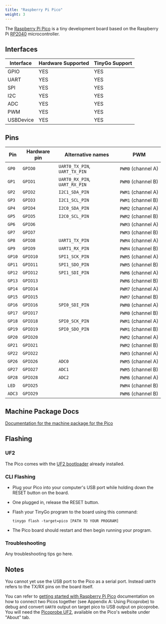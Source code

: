 ```yaml
---
title: "Raspberry Pi Pico"
weight: 3
---
```


The [Raspberry Pi Pico](https://www.raspberrypi.org/products/raspberry-pi-pico/) is a tiny development board based on the Raspberry Pi [RP2040](https://datasheets.raspberrypi.org/rp2040/rp2040-datasheet.pdf) microcontroller.

## Interfaces

| Interface | Hardware Supported | TinyGo Support |
| --------- | ------------- | ----- |
| GPIO      | YES | YES |
| UART      | YES | YES |
| SPI       | YES | YES |
| I2C       | YES | YES |
| ADC       | YES | YES |
| PWM       | YES | YES |
| USBDevice | YES | YES |

## Pins

| Pin               | Hardware pin | Alternative names | PWM                  |
| ----------------- | ------------ | ----------------- | -------------------- |
| `GP0`             | `GPIO0`      | `UART0_TX_PIN`, `UART_TX_PIN` | `PWM0` (channel A)   |
| `GP1`             | `GPIO1`      | `UART0_RX_PIN`, `UART_RX_PIN` | `PWM0` (channel B)   |
| `GP2`             | `GPIO2`      | `I2C1_SDA_PIN`    | `PWM1` (channel A)   |
| `GP3`             | `GPIO3`      | `I2C1_SCL_PIN`    | `PWM1` (channel B)   |
| `GP4`             | `GPIO4`      | `I2C0_SDA_PIN`    | `PWM2` (channel A)   |
| `GP5`             | `GPIO5`      | `I2C0_SCL_PIN`    | `PWM2` (channel B)   |
| `GP6`             | `GPIO6`      |                   | `PWM3` (channel A)   |
| `GP7`             | `GPIO7`      |                   | `PWM3` (channel B)   |
| `GP8`             | `GPIO8`      | `UART1_TX_PIN`    | `PWM4` (channel A)   |
| `GP9`             | `GPIO9`      | `UART1_RX_PIN`    | `PWM4` (channel B)   |
| `GP10`            | `GPIO10`     | `SPI1_SCK_PIN`    | `PWM5` (channel A)   |
| `GP11`            | `GPIO11`     | `SPI1_SDO_PIN`    | `PWM5` (channel B)   |
| `GP12`            | `GPIO12`     | `SPI1_SDI_PIN`    | `PWM6` (channel A)   |
| `GP13`            | `GPIO13`     |                   | `PWM6` (channel B)   |
| `GP14`            | `GPIO14`     |                   | `PWM7` (channel A)   |
| `GP15`            | `GPIO15`     |                   | `PWM7` (channel B)   |
| `GP16`            | `GPIO16`     | `SPI0_SDI_PIN`    | `PWM0` (channel A)   |
| `GP17`            | `GPIO17`     |                   | `PWM0` (channel B)   |
| `GP18`            | `GPIO18`     | `SPI0_SCK_PIN`    | `PWM1` (channel A)   |
| `GP19`            | `GPIO19`     | `SPI0_SDO_PIN`    | `PWM1` (channel B)   |
| `GP20`            | `GPIO20`     |                   | `PWM2` (channel A)   |
| `GP21`            | `GPIO21`     |                   | `PWM2` (channel B)   |
| `GP22`            | `GPIO22`     |                   | `PWM3` (channel A)   |
| `GP26`            | `GPIO26`     | `ADC0`            | `PWM5` (channel A)   |
| `GP27`            | `GPIO27`     | `ADC1`            | `PWM5` (channel B)   |
| `GP28`            | `GPIO28`     | `ADC2`            | `PWM6` (channel A)   |
| `LED`             | `GPIO25`     |                   | `PWM4` (channel B)   |
| `ADC3`            | `GPIO29`     |                   | `PWM6` (channel B)   |

## Machine Package Docs

[Documentation for the machine package for the Pico](../machine/pico)

## Flashing

### UF2

The Pico comes with the [UF2 bootloader](https://github.com/Microsoft/uf2) already installed.

### CLI Flashing

- Plug your Pico into your computer's USB port while holding down the RESET button on the board.
- One plugged in, release the RESET button.
- Flash your TinyGo program to the board using this command:

    ```shell
    tinygo flash -target=pico [PATH TO YOUR PROGRAM]
    ```

- The Pico board should restart and then begin running your program.

### Troubleshooting

Any troubleshooting tips go here.

## Notes

You cannot yet use the USB port to the Pico as a serial port. Instead `UART0` refers to the TX/RX pins on the board itself.

You can refer to [getting started with Raspberry Pi Pico](https://datasheets.raspberrypi.org/pico/getting-started-with-pico.pdf) documentation on how to connect two Picos together (see Appendix A: Using Picoprobe) to debug and convert `UART0` output on target pico to USB output on picoprobe. You will need the [Picoprobe UF2](https://www.raspberrypi.org/documentation/rp2040/getting-started/#board-specifications), available on the Pico's website under "About" tab.
